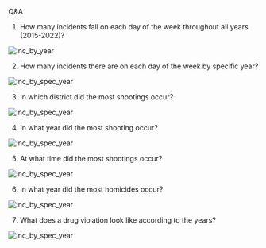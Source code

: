 Q&A

1) How many incidents fall on each day of the week throughout all years (2015-2022)?

![inc_by_year](https://github.com/IksKlatka/data_crimes_boston/assets/95852528/cb8265cd-704e-443c-8ecc-a9ece3a6223e)

   
2) How many incidents there are on each day of the week by specific year?
 
![inc_by_spec_year](https://github.com/IksKlatka/data_crimes_boston/assets/95852528/83c95b17-691e-4f83-8c3c-3004c2489158)

   
3) In which district did the most shootings occur?

![inc_by_spec_year](https://github.com/IksKlatka/data_crimes_boston/assets/95852528/2151a539-969c-42c2-b980-68b26a1bc6a3)


4) In what year did the most shooting occur?

![inc_by_spec_year](https://github.com/IksKlatka/data_crimes_boston/assets/95852528/b14353cd-94e0-4620-aec8-98d0d33de11e)

   
5) At what time did the most shootings occur?

![inc_by_spec_year](https://github.com/IksKlatka/data_crimes_boston/assets/95852528/b7139d97-ad1b-4edc-b80d-4f76867dcb56)

       
6) In what year did the most homicides occur? 

![inc_by_spec_year](https://github.com/IksKlatka/data_crimes_boston/assets/95852528/9e1f106e-728d-4812-bb59-72a2d21eb719)


7) What does a drug violation look like according to the years?

![inc_by_spec_year](https://github.com/IksKlatka/data_crimes_boston/assets/95852528/473353db-61e2-4188-a445-e56fa1ce1936)
